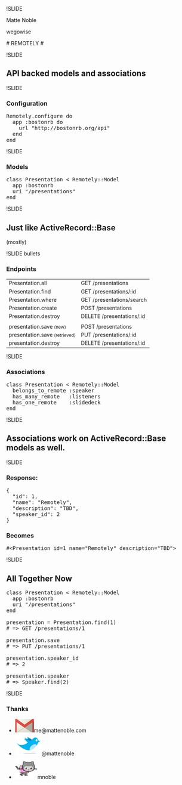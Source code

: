 !SLIDE 

<p id="name">Matte Noble</p>
<p id="wego">wegowise</p>
<p style="clear:both"></p>
# REMOTELY #

!SLIDE

## API backed models and associations ##

!SLIDE

### Configuration ###

<pre class="highlighted">
<span class="class">Remotely</span>.configure do
  app <span class="symbol">:bostonrb</span> do
    url "<span class="string">http://bostonrb.org/api</span>"
  end
end
</pre>

!SLIDE

### Models ###

<pre class="highlighted">
<span class="keyword">class</span> <span class="class">Presentation</span> &lt; <span class="class">Remotely</span>::<span class="class">Model</span>
  app <span class="symbol">:bostonrb</span>
  uri "<span class="string">/presentations</span>"
<span class="keyword">end</span>
</pre>

!SLIDE

## Just like ActiveRecord::Base ##
<p class="subtitle">(mostly)</p>

!SLIDE bullets

### Endpoints ###

<table>
  <tr>
    <td>Presentation.all</td>
    <td>GET /presentations</td>
  </tr>
  <tr>
    <td>Presentation.find</td>
    <td>GET /presentations/:id</td>
  </tr>
  <tr>
    <td>Presentation.where</td>
    <td>GET /presentations/search</td>
  </tr>
  <tr>
    <td>Presentation.create</td>
    <td>POST /presentations</td>
  </tr>
  <tr>
    <td>Presentation.destroy</td>
    <td>DELETE /presentations/:id</td>
  </tr>
  <tr>
    <td></td>
    <td></td>
  </tr>
  <tr>
    <td>presentation.save <small>(new)</small></td>
    <td>POST /presentations</td>
  </tr>
  <tr>
    <td>presentation.save <small>(retrieved)</small></td>
    <td>PUT /presentations/:id</td>
  </tr>
  <tr>
    <td>presentation.destroy</td>
    <td>DELETE /presentations/:id</td>
  </tr>
</table>

!SLIDE

### Associations ###

<pre class="highlighted">
<span class="keyword">class</span> <span class="class">Presentation</span> &lt; <span class="class">Remotely</span>::<span class="class">Model</span>
  belongs_to_remote <span class="symbol">:speaker</span>
  has_many_remote   <span class="symbol">:listeners</span>
  has_one_remote    <span class="symbol">:slidedeck</span>
<span class="keyword">end</span>
</pre>

!SLIDE

## Associations work on ActiveRecord::Base models as well. ##

!SLIDE

### Response: ###

<pre class="highlighted">
{
  "<span class="string">id</span>": <span class="number">1</span>,
  "<span class="string">name</span>": "<span class="string">Remotely</span>",
  "<span class="string">description</span>": "<span class="string">TBD</span>",
  "<span class="string">speaker_id</span>": <span class="number">2</span>
}
</pre>

### Becomes ###

<pre class="highlighted">
#&lt;<span class="class">Presentation</span> id=<span class="number">1</span> name="<span class="string">Remotely</span>" description="<span class="string">TBD</span>">
</pre>

!SLIDE

## All Together Now ##

<pre class="highlighted">
<span class="keyword">class</span> <span class="class">Presentation</span> &lt; <span class="class">Remotely</span>::<span class="class">Model</span>
  app <span class="symbol">:bostonrb</span>
  uri "<span class="string">/presentations</span>"
<span class="keyword">end</span>

presentation = <span class="class">Presentation</span>.find(<span
class="number">1</span>)
<span class="comment"># => GET /presentations/1</span>

presentation.save
<span class="comment"># => PUT /presentations/1</span>

presentation.speaker_id
<span class="comment"># => 2</span>

presentation.speaker
<span class="comment"># => Speaker.find(2)</span>
</pre>

!SLIDE

### Thanks ###

<ul class="contact">
  <li class="email"><img src="email.png"/>me@mattenoble.com</li>
  <li><img src="thetweeter.png"/>@mattenoble</li>
  <li class="github"><img src="nyan.png"/>mnoble</li>
</ul>
